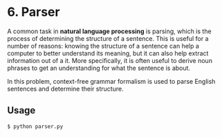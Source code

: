 # 6. Parser

A common task in **natural language processing** is parsing, which is the process of determining the structure of a sentence. This is useful for a number of reasons: knowing the structure of a sentence can help a computer to better understand its meaning, but it can also help extract information out of a it. More specifically, it is often useful to derive noun phrases to get an understanding for what the sentence is about.

In this problem, context-free grammar formalism is used to parse English sentences and determine their structure.

## Usage

`$ python parser.py`